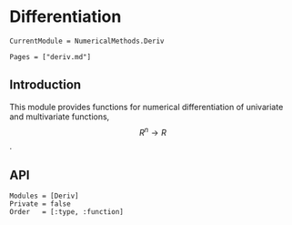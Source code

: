 # Differentiation

```@meta
CurrentModule = NumericalMethods.Deriv
```

```@contents
Pages = ["deriv.md"]
```

## Introduction

This module provides functions for numerical differentiation of univariate and multivariate functions, $$R^n \to R$$.

## API

```@autodocs
Modules = [Deriv]
Private = false
Order   = [:type, :function]
```
